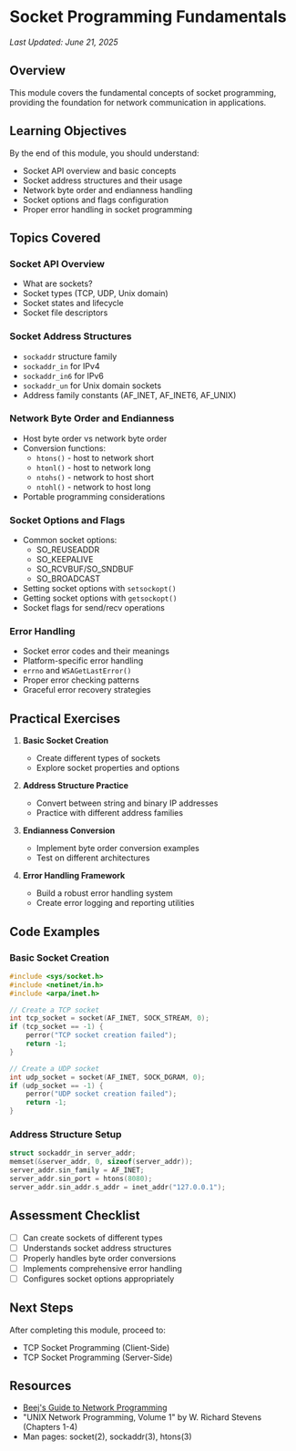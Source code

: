 # Socket Programming Fundamentals

*Last Updated: June 21, 2025*

## Overview

This module covers the fundamental concepts of socket programming, providing the foundation for network communication in applications.

## Learning Objectives

By the end of this module, you should understand:
- Socket API overview and basic concepts
- Socket address structures and their usage
- Network byte order and endianness handling
- Socket options and flags configuration
- Proper error handling in socket programming

## Topics Covered

### Socket API Overview
- What are sockets?
- Socket types (TCP, UDP, Unix domain)
- Socket states and lifecycle
- Socket file descriptors

### Socket Address Structures
- `sockaddr` structure family
- `sockaddr_in` for IPv4
- `sockaddr_in6` for IPv6
- `sockaddr_un` for Unix domain sockets
- Address family constants (AF_INET, AF_INET6, AF_UNIX)

### Network Byte Order and Endianness
- Host byte order vs network byte order
- Conversion functions:
  - `htons()` - host to network short
  - `htonl()` - host to network long
  - `ntohs()` - network to host short
  - `ntohl()` - network to host long
- Portable programming considerations

### Socket Options and Flags
- Common socket options:
  - SO_REUSEADDR
  - SO_KEEPALIVE
  - SO_RCVBUF/SO_SNDBUF
  - SO_BROADCAST
- Setting socket options with `setsockopt()`
- Getting socket options with `getsockopt()`
- Socket flags for send/recv operations

### Error Handling
- Socket error codes and their meanings
- Platform-specific error handling
- `errno` and `WSAGetLastError()`
- Proper error checking patterns
- Graceful error recovery strategies

## Practical Exercises

1. **Basic Socket Creation**
   - Create different types of sockets
   - Explore socket properties and options

2. **Address Structure Practice**
   - Convert between string and binary IP addresses
   - Practice with different address families

3. **Endianness Conversion**
   - Implement byte order conversion examples
   - Test on different architectures

4. **Error Handling Framework**
   - Build a robust error handling system
   - Create error logging and reporting utilities

## Code Examples

### Basic Socket Creation
```c
#include <sys/socket.h>
#include <netinet/in.h>
#include <arpa/inet.h>

// Create a TCP socket
int tcp_socket = socket(AF_INET, SOCK_STREAM, 0);
if (tcp_socket == -1) {
    perror("TCP socket creation failed");
    return -1;
}

// Create a UDP socket
int udp_socket = socket(AF_INET, SOCK_DGRAM, 0);
if (udp_socket == -1) {
    perror("UDP socket creation failed");
    return -1;
}
```

### Address Structure Setup
```c
struct sockaddr_in server_addr;
memset(&server_addr, 0, sizeof(server_addr));
server_addr.sin_family = AF_INET;
server_addr.sin_port = htons(8080);
server_addr.sin_addr.s_addr = inet_addr("127.0.0.1");
```

## Assessment Checklist

- [ ] Can create sockets of different types
- [ ] Understands socket address structures
- [ ] Properly handles byte order conversions
- [ ] Implements comprehensive error handling
- [ ] Configures socket options appropriately

## Next Steps

After completing this module, proceed to:
- TCP Socket Programming (Client-Side)
- TCP Socket Programming (Server-Side)

## Resources

- [Beej's Guide to Network Programming](https://beej.us/guide/bgnet/)
- "UNIX Network Programming, Volume 1" by W. Richard Stevens (Chapters 1-4)
- Man pages: socket(2), sockaddr(3), htons(3)

